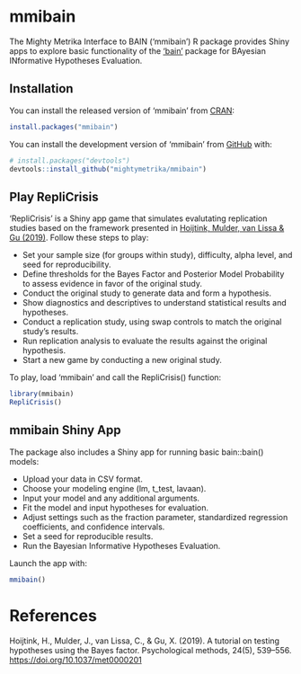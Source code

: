 
<!-- README.md is generated from README.Rmd. Please edit that file -->

# mmibain

<!-- badges: start -->
<!-- badges: end -->

The Mighty Metrika Interface to BAIN (‘mmibain’) R package provides
Shiny apps to explore basic functionality of the
[‘bain’](https://informative-hypotheses.sites.uu.nl/software/bain/)
package for BAyesian INformative Hypotheses Evaluation.

## Installation

You can install the released version of ‘mmibain’ from
[CRAN](https://CRAN.R-project.org):

``` r
install.packages("mmibain")
```

You can install the development version of ‘mmibain’ from
[GitHub](https://github.com/) with:

``` r
# install.packages("devtools")
devtools::install_github("mightymetrika/mmibain")
```

## Play RepliCrisis

‘RepliCrisis’ is a Shiny app game that simulates evalutating replication
studies based on the framework presented in [Hoijtink, Mulder, van Lissa
& Gu (2019)](https://doi.org/10.1037/met0000201). Follow these steps to
play:

- Set your sample size (for groups within study), difficulty, alpha
  level, and seed for reproducibility.
- Define thresholds for the Bayes Factor and Posterior Model Probability
  to assess evidence in favor of the original study.
- Conduct the original study to generate data and form a hypothesis.
- Show diagnostics and descriptives to understand statistical results
  and hypotheses.
- Conduct a replication study, using swap controls to match the original
  study’s results.
- Run replication analysis to evaluate the results against the original
  hypothesis.
- Start a new game by conducting a new original study.

To play, load ‘mmibain’ and call the RepliCrisis() function:

``` r
library(mmibain)
RepliCrisis()
```

## mmibain Shiny App

The package also includes a Shiny app for running basic bain::bain()
models:

- Upload your data in CSV format.
- Choose your modeling engine (lm, t_test, lavaan).
- Input your model and any additional arguments.
- Fit the model and input hypotheses for evaluation.
- Adjust settings such as the fraction parameter, standardized
  regression coefficients, and confidence intervals.
- Set a seed for reproducible results.
- Run the Bayesian Informative Hypotheses Evaluation.

Launch the app with:

``` r
mmibain()
```

# References

Hoijtink, H., Mulder, J., van Lissa, C., & Gu, X. (2019). A tutorial on
testing hypotheses using the Bayes factor. Psychological methods, 24(5),
539–556. <https://doi.org/10.1037/met0000201>
